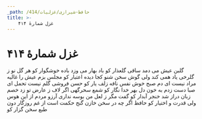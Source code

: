 ```yaml
---
_path: /حافظ-شیرازی/غزلیات/414
title: >-
    غزل شمارهٔ ۴۱۴
---
```

# غزل شمارهٔ ۴۱۴

گلبن عیش می دمد ساقی گلعذار کو
باد بهار می وزد باده خوشگوار کو
هر گل نو ز گلرخی یاد همی کند ولی
گوش سخن شنو کجا دیده اعتبار کو
مجلس بزم عیش را غالیه مراد نیست
ای دم صبح خوش نفس نافه زلف یار کو
حسن فروشی گلم نیست تحمل ای صبا
دست زدم به خون دل بهر خدا نگار کو
شمع سحرگهی اگر لاف ز عارض تو زد
خصم زبان دراز شد خنجر آبدار کو
گفت مگر ز لعل من بوسه نداری آرزو
مردم از این هوس ولی قدرت و اختیار کو
حافظ اگر چه در سخن خازن گنج حکمت است
از غم روزگار دون طبع سخن گزار کو
